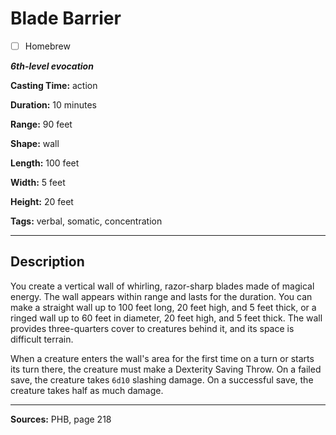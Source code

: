 # Blade Barrier

- [ ] Homebrew

***6th-level evocation***

**Casting Time:** action

**Duration:** 10 minutes

**Range:** 90 feet

**Shape:** wall

**Length:** 100 feet

**Width:** 5 feet

**Height:** 20 feet

**Tags:** verbal, somatic, concentration

---

## Description
You create a vertical wall of whirling, razor-sharp blades made of magical energy.
The wall appears within range and lasts for the duration.
You can make a straight wall up to 100 feet long, 20 feet high, and 5 feet thick, or a ringed wall up to 60 feet in diameter, 20 feet high, and 5 feet thick.
The wall provides three-quarters cover to creatures behind it, and its space is difficult terrain.

When a creature enters the wall's area for the first time on a turn or starts its turn there, the creature must make a Dexterity Saving Throw.
On a failed save, the creature takes `6d10` slashing damage.
On a successful save, the creature takes half as much damage.

---

**Sources:** PHB, page 218
